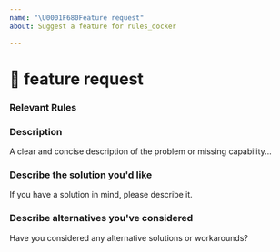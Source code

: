 ```yaml
---
name: "\U0001F680Feature request"
about: Suggest a feature for rules_docker

---
```

<!--🔅🔅🔅🔅🔅🔅🔅🔅🔅🔅🔅🔅🔅🔅🔅🔅🔅🔅🔅🔅🔅🔅🔅🔅🔅🔅🔅🔅🔅🔅🔅

Oh hi there! 😄 

To expedite issue processing please search open and closed issues before submitting a new one.
Existing issues often contain information about workarounds, resolution, or progress updates.

🔅🔅🔅🔅🔅🔅🔅🔅🔅🔅🔅🔅🔅🔅🔅🔅🔅🔅🔅🔅🔅🔅🔅🔅🔅🔅🔅🔅🔅🔅🔅🔅🔅-->


# 🚀 feature request

### Relevant Rules

<!-- Tell us if you want to add a feature to an existing rule or add a new rule -->

<!--

If you're looking for a new rule first make sure you check awesome-bazel for an
curated list of existing bazel rules https://github.com/jin/awesome-bazel

If you don't find what you're looking for there, before opening a feature request make sure
this repository is the right place for that.

-->

### Description

<!-- ✍️--> A clear and concise description of the problem or missing capability...


### Describe the solution you'd like

<!-- ✍️--> If you have a solution in mind, please describe it.


### Describe alternatives you've considered

<!-- ✍️--> Have you considered any alternative solutions or workarounds?

